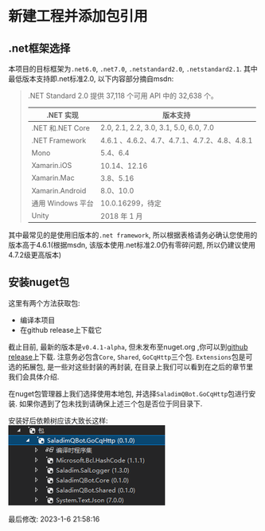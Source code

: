 # 新建工程并添加包引用

## .net框架选择

本项目的目标框架为`.net6.0`, `.net7.0`, `.netstandard2.0`, `.netstandard2.1`.
其中最低版本支持即.net标准2.0, 以下内容部分摘自msdn:

>.NET Standard 2.0 提供 37,118 个可用 API 中的 32,638 个。
>
>|.NET 实现|版本支持|
>|-|-|
>|.NET 和.NET Core|2.0, 2.1, 2.2, 3.0, 3.1, 5.0, 6.0, 7.0|
>|.NET Framework|4.6.1 、4.6.2、4.7、4.7.1、4.7.2、4.8、4.8.1|
>|Mono|5.4、6.4|
>|Xamarin.iOS|10.14、12.16|
>|Xamarin.Mac|3.8、5.16|
>|Xamarin.Android|8.0、10.0|
>|通用 Windows 平台|10.0.16299，待定|
>|Unity|2018 年 1 月|

其中最常见的是使用旧版本的`.net framework`, 所以根据表格请务必确认您使用的版本高于4.6.1(根据msdn, 该版本使用.net标准2.0仍有零碎问题, 所以仍建议使用4.7.2级更高版本)

## 安装nuget包

这里有两个方法获取包:

- 编译本项目
- 在github release上下载它

截止目前, 最新的版本是`v0.4.1-alpha`, 但未发布至nuget.org ,你可以到[github release](https://github.com/saladim-org/Saladim.QBot/releases/tag/v0.4.1-alpha)上下载. 注意务必包含`Core`, `Shared`, `GoCqHttp`三个包. `Extensions`包是可选的拓展包, 是一些对这些封装的再封装, 在目录上我们可以看到在之后的章节里我们会具体介绍.

在nuget包管理器上我们选择使用本地包, 并选择`SaladimQBot.GoCqHttp`包进行安装. 如果你遇到了包未找到请确保上述三个包是否位于同目录下.

安装好后依赖树应该大致长这样:  
![package-view.png](./package-view.png)

最后修改: 2023-1-6 21:58:16